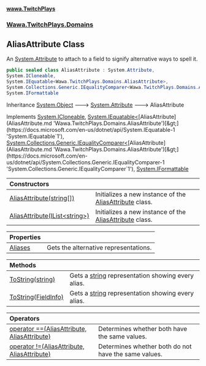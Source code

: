 #### [wawa.TwitchPlays](index.md 'index')
### [Wawa.TwitchPlays.Domains](Wawa.TwitchPlays.Domains.md 'Wawa.TwitchPlays.Domains')

## AliasAttribute Class

An [System.Attribute](https://docs.microsoft.com/en-us/dotnet/api/System.Attribute 'System.Attribute') to attach to a field to signify alternative ways to spell it.

```csharp
public sealed class AliasAttribute : System.Attribute,
System.ICloneable,
System.IEquatable<Wawa.TwitchPlays.Domains.AliasAttribute>,
System.Collections.Generic.IEqualityComparer<Wawa.TwitchPlays.Domains.AliasAttribute>,
System.IFormattable
```

Inheritance [System.Object](https://docs.microsoft.com/en-us/dotnet/api/System.Object 'System.Object') &#129106; [System.Attribute](https://docs.microsoft.com/en-us/dotnet/api/System.Attribute 'System.Attribute') &#129106; AliasAttribute

Implements [System.ICloneable](https://docs.microsoft.com/en-us/dotnet/api/System.ICloneable 'System.ICloneable'), [System.IEquatable&lt;](https://docs.microsoft.com/en-us/dotnet/api/System.IEquatable-1 'System.IEquatable`1')[AliasAttribute](AliasAttribute.md 'Wawa.TwitchPlays.Domains.AliasAttribute')[&gt;](https://docs.microsoft.com/en-us/dotnet/api/System.IEquatable-1 'System.IEquatable`1'), [System.Collections.Generic.IEqualityComparer&lt;](https://docs.microsoft.com/en-us/dotnet/api/System.Collections.Generic.IEqualityComparer-1 'System.Collections.Generic.IEqualityComparer`1')[AliasAttribute](AliasAttribute.md 'Wawa.TwitchPlays.Domains.AliasAttribute')[&gt;](https://docs.microsoft.com/en-us/dotnet/api/System.Collections.Generic.IEqualityComparer-1 'System.Collections.Generic.IEqualityComparer`1'), [System.IFormattable](https://docs.microsoft.com/en-us/dotnet/api/System.IFormattable 'System.IFormattable')

| Constructors | |
| :--- | :--- |
| [AliasAttribute(string[])](AliasAttribute..ctor(string[]).md 'Wawa.TwitchPlays.Domains.AliasAttribute.AliasAttribute(string[])') | Initializes a new instance of the [AliasAttribute](AliasAttribute.md 'Wawa.TwitchPlays.Domains.AliasAttribute') class. |
| [AliasAttribute(IList&lt;string&gt;)](AliasAttribute..ctor(IList{String}).md 'Wawa.TwitchPlays.Domains.AliasAttribute.AliasAttribute(System.Collections.Generic.IList<string>)') | Initializes a new instance of the [AliasAttribute](AliasAttribute.md 'Wawa.TwitchPlays.Domains.AliasAttribute') class. |

| Properties | |
| :--- | :--- |
| [Aliases](AliasAttribute.Aliases.md 'Wawa.TwitchPlays.Domains.AliasAttribute.Aliases') | Gets the alternative representations. |

| Methods | |
| :--- | :--- |
| [ToString(string)](AliasAttribute.ToString(string).md 'Wawa.TwitchPlays.Domains.AliasAttribute.ToString(string)') | Gets a [string](https://docs.microsoft.com/en-us/dotnet/csharp/language-reference/keywords/string 'https://docs.microsoft.com/en-us/dotnet/csharp/language-reference/keywords/string') representation showing every alias. |
| [ToString(FieldInfo)](AliasAttribute.ToString(FieldInfo).md 'Wawa.TwitchPlays.Domains.AliasAttribute.ToString(System.Reflection.FieldInfo)') | Gets a [string](https://docs.microsoft.com/en-us/dotnet/csharp/language-reference/keywords/string 'https://docs.microsoft.com/en-us/dotnet/csharp/language-reference/keywords/string') representation showing every alias. |

| Operators | |
| :--- | :--- |
| [operator ==(AliasAttribute, AliasAttribute)](AliasAttribute.op_Equality(AliasAttribute,AliasAttribute).md 'Wawa.TwitchPlays.Domains.AliasAttribute.op_Equality(Wawa.TwitchPlays.Domains.AliasAttribute, Wawa.TwitchPlays.Domains.AliasAttribute)') | Determines whether both have the same values. |
| [operator !=(AliasAttribute, AliasAttribute)](AliasAttribute.op_Inequality(AliasAttribute,AliasAttribute).md 'Wawa.TwitchPlays.Domains.AliasAttribute.op_Inequality(Wawa.TwitchPlays.Domains.AliasAttribute, Wawa.TwitchPlays.Domains.AliasAttribute)') | Determines whether both do not have the same values. |
